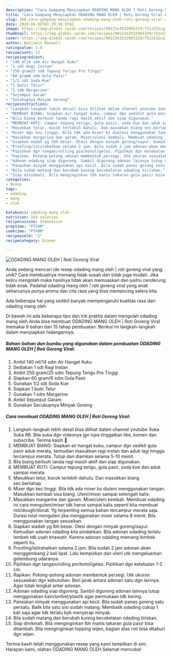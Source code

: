 ```yaml
---
description: "Cara Gampang Menyiapkan ODADING MANG OLEH | Roti Goreng Viral Anti Gagal"
title: "Cara Gampang Menyiapkan ODADING MANG OLEH | Roti Goreng Viral Anti Gagal"
slug: 168-cara-gampang-menyiapkan-odading-mang-oleh-roti-goreng-viral-anti-gagal
date: 2020-06-02T01:29:50.976Z
image: https://img-global.cpcdn.com/recipes/90123e3532965329/751x532cq70/odading-mang-oleh-roti-goreng-viral-foto-resep-utama.jpg
thumbnail: https://img-global.cpcdn.com/recipes/90123e3532965329/751x532cq70/odading-mang-oleh-roti-goreng-viral-foto-resep-utama.jpg
cover: https://img-global.cpcdn.com/recipes/90123e3532965329/751x532cq70/odading-mang-oleh-roti-goreng-viral-foto-resep-utama.jpg
author: Benjamin Maxwell
ratingvalue: 3.8
reviewcount: 13
recipeingredient:
- "140 ml14 sdm Air Hangat Kuku"
- "1 sdt Ragi Instan"
- "250 gram25 sdm Tepung Terigu Pro Tinggi"
- "60 gram6 sdm Gula Pasir"
- "1/2 sdt Soda Kue"
- "1 butir Telur"
- "1 sdm Margarine"
- "Sejumput Garam"
- "Secukupnya Minyak Goreng"
recipeinstructions:
- "Langkah-langkah lebih detail bisa dilihat dalam channel youtube Suka Suka RB. Bila suka dgn videonya jgn lupa tinggalkan like, komen dan subscribe. Terima kasih 🙏"
- "MEMBUAT BIANG: Siapkan air hangat kuku, campur dgn sedikit gula pasir aduk merata, kemudian masukkan ragi instan dan aduk lagi hingga tercampur merata. Tutup dan diamkan selama 5-10 menit."
- "Bila biang berbuih tanda ragi masih aktif dan siap digunakan."
- "MEMBUAT ROTI: Campur tepung terigu, gula pasir, soda kue dan aduk sampai merata"
- "Masukkan telur, kocok terlebih dahulu. Dan masukkan biang sec.bertahap"
- "Mixer dgn kec.tinggi. Bila tdk ada mixer bs diuleni menggunakan tangan. Masukkan kembali sisa biang. Uleni/mixer sampai setengah kalis."
- "Masukkan margarine dan garam. Mixer/uleni kembali. Membuat odading ini cara menguleni/mixer tdk harus sampai kalis seperti kita membuat roti/dough/donat. Yg terpenting semua bahan tercampur merata saja. Durasi total menguleni jika menggunakan mixer selama 8 menit. Bila menggunakan tangan sesuaikan."
- "Siapkan wadah yg lbh besar. Olesi dengan minyak goreng/sayur. Kemudian adonan odading kita pindahkan. Bila adonan odading terlalu lembek tdk usah khawatir. Karena adonan odading memang lembek seperti itu."
- "Proofing/istirahatkan selama 2 jam. Bila sudah 2 jam adonan akan menggembang 2 kali lipat. Lalu kempiskan dan uleni utk mengeluarkan gelembung udaranya."
- "Pipihkan dgn tangan/rolling pin/botol/gelas. Pipihkan dgn ketebalan 1-2 cm."
- "Rapikan. Potong-potong adonan membentuk persegi. Utk ukuran sesuaiakan dgn kebutuhan. Beri jarak antara adonan satu dgn lainnya. Agar tidak lengkat antar adonan."
- "Adonan odading siap digoreng. Sambil digoreng adonan lainnya tutup menggunakan kain/serbet/plastik agar permukaan tdk kering."
- "Panaskan minyak menggunakan api kecil. Bila sudah panas goreng satu persatu. Balik bila satu sisi sudah matang. Membalik odading cukup 1 kali saja agar tdk terlalu byk menyerap minyak."
- "Bila sudah matang dan berubah kuning kecokelatan odading tiriskan."
- "Siap dinikmati. Bila menginginkan lbh manis takaran gula pasir bisa ditambah. Bila menginginkan topping wijen, bagian atas roti bisa ditaburi dgn wijen."
categories:
- Resep
tags:
- odading
- mang
- oleh

katakunci: odading mang oleh 
nutrition: 243 calories
recipecuisine: Indonesian
preptime: "PT24M"
cooktime: "PT49M"
recipeyield: "1"
recipecategory: Dinner

---
```



![ODADING MANG OLEH | Roti Goreng Viral](https://img-global.cpcdn.com/recipes/90123e3532965329/751x532cq70/odading-mang-oleh-roti-goreng-viral-foto-resep-utama.jpg)

Anda sedang mencari ide resep odading mang oleh | roti goreng viral yang unik? Cara membuatnya memang tidak susah dan tidak juga mudah. Jika keliru mengolah maka hasilnya tidak akan memuaskan dan justru cenderung tidak enak. Padahal odading mang oleh | roti goreng viral yang enak seharusnya punya aroma dan cita rasa yang bisa memancing selera kita.

Ada beberapa hal yang sedikit banyak mempengaruhi kualitas rasa dari odading mang oleh 

Di bawah ini ada beberapa tips dan trik praktis dalam mengolah odading mang oleh  Anda bisa membuat ODADING MANG OLEH | Roti Goreng Viral memakai 9 bahan dan 15 tahap pembuatan. Berikut ini langkah-langkah dalam menyiapkan hidangannya.

<!--inarticleads1-->

##### Bahan-bahan dan bumbu yang digunakan dalam pembuatan ODADING MANG OLEH | Roti Goreng Viral:

1. Ambil 140 ml/14 sdm Air Hangat Kuku
1. Sediakan 1 sdt Ragi Instan
1. Ambil 250 gram/25 sdm Tepung Terigu Pro Tinggi
1. Siapkan 60 gram/6 sdm Gula Pasir
1. Gunakan 1/2 sdt Soda Kue
1. Siapkan 1 butir Telur
1. Gunakan 1 sdm Margarine
1. Ambil Sejumput Garam
1. Gunakan Secukupnya Minyak Goreng




<!--inarticleads2-->

##### Cara membuat ODADING MANG OLEH | Roti Goreng Viral:

1. Langkah-langkah lebih detail bisa dilihat dalam channel youtube Suka Suka RB. Bila suka dgn videonya jgn lupa tinggalkan like, komen dan subscribe. Terima kasih 🙏
1. MEMBUAT BIANG: Siapkan air hangat kuku, campur dgn sedikit gula pasir aduk merata, kemudian masukkan ragi instan dan aduk lagi hingga tercampur merata. Tutup dan diamkan selama 5-10 menit.
1. Bila biang berbuih tanda ragi masih aktif dan siap digunakan.
1. MEMBUAT ROTI: Campur tepung terigu, gula pasir, soda kue dan aduk sampai merata
1. Masukkan telur, kocok terlebih dahulu. Dan masukkan biang sec.bertahap
1. Mixer dgn kec.tinggi. Bila tdk ada mixer bs diuleni menggunakan tangan. Masukkan kembali sisa biang. Uleni/mixer sampai setengah kalis.
1. Masukkan margarine dan garam. Mixer/uleni kembali. Membuat odading ini cara menguleni/mixer tdk harus sampai kalis seperti kita membuat roti/dough/donat. Yg terpenting semua bahan tercampur merata saja. Durasi total menguleni jika menggunakan mixer selama 8 menit. Bila menggunakan tangan sesuaikan.
1. Siapkan wadah yg lbh besar. Olesi dengan minyak goreng/sayur. Kemudian adonan odading kita pindahkan. Bila adonan odading terlalu lembek tdk usah khawatir. Karena adonan odading memang lembek seperti itu.
1. Proofing/istirahatkan selama 2 jam. Bila sudah 2 jam adonan akan menggembang 2 kali lipat. Lalu kempiskan dan uleni utk mengeluarkan gelembung udaranya.
1. Pipihkan dgn tangan/rolling pin/botol/gelas. Pipihkan dgn ketebalan 1-2 cm.
1. Rapikan. Potong-potong adonan membentuk persegi. Utk ukuran sesuaiakan dgn kebutuhan. Beri jarak antara adonan satu dgn lainnya. Agar tidak lengkat antar adonan.
1. Adonan odading siap digoreng. Sambil digoreng adonan lainnya tutup menggunakan kain/serbet/plastik agar permukaan tdk kering.
1. Panaskan minyak menggunakan api kecil. Bila sudah panas goreng satu persatu. Balik bila satu sisi sudah matang. Membalik odading cukup 1 kali saja agar tdk terlalu byk menyerap minyak.
1. Bila sudah matang dan berubah kuning kecokelatan odading tiriskan.
1. Siap dinikmati. Bila menginginkan lbh manis takaran gula pasir bisa ditambah. Bila menginginkan topping wijen, bagian atas roti bisa ditaburi dgn wijen.




Terima kasih telah menggunakan resep yang kami tampilkan di sini. Harapan kami, olahan ODADING MANG OLEH  Selamat mencoba!
